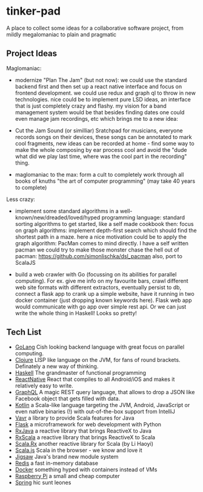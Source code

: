 # tinker-pad
A place to collect some ideas for a collaborative software project, from mildly megalomaniac to plain and pragmatic

## Project Ideas
Maglomaniac:

- modernize "Plan The Jam" (but not now): we could use the standard backend first and then set up
a react native interface and focus on frontend development. we could use redux and graph ql to throw
in new technologies. nice could be to implement pure LSD ideas, an interface that is just completely crazy
and flashy. my vision for a band management system would be that besides finding dates one could even manage
jam recordings, etc which brings me to a new idea:

- Cut the Jam Sound (or similliar)
Sratchpad for musicians, everyone records songs on their devices, these songs can be annotated to mark cool fragments,
new ideas can be recorded at home - find some way to make the whole composing by ear process cool and avoid
the "dude what did we play last time, where was the cool part in the recording" thing.

- maglomaniac to the max: form a cult to completely work through all books of knuths "the art of computer programming"
(may take 40 years to complete)

Less crazy:

- implement some standard algorithms in a well-known/new/dreaded/loved/hyped programming language:
standard sorting algorithms to get started, like a self made cookbook then:
focus on graph algorithms: implement depth-first search which should find the shortest path in a maze.
here a nice motivation could be to apply the graph algorithm: PacMan comes to mind directly. I have a self written pacman
we could try to make those monster chase the hell out of pacman: https://github.com/simonlischka/dsl_pacman
also, port to ScalaJS

- build a web crawler with Go (focussing on its abilities for parallel computing). For ex. give me info on my favourite bars,
crawl different web site formats with different extractors, eventually persist to db, connect a flask app to crank up a simple
website, have it running in two docker container (just dropping known keywords here). Flask web app would communicate
with go app over simple rest api.
Or we can just write the whole thing in Haskell! Looks so pretty!

## Tech List
- [GoLang](https://golang.org/) Cish looking backend language with great focus on parallel computing.
- [Clojure](https://clojure.org/) LISP like language on the JVM, for fans of round brackets. Definately a new way of thinking.
- [Haskell](https://www.haskell.org/) The grandmaster of functional programming
- [ReactNative](http://facebook.github.io/react-native/) React that compiles to all Android/iOS and makes it relatively easy to write.
- [GraphQL](http://graphql.org/learn/) A magic REST query language, that allows to drop a JSON like Facebook object that gets filled with data.
- [Kotlin](https://kotlinlang.org/ "woohoo!") a Scala-like language targeting the JVM, Android, JavaScript or even native binaries (!) with out-of-the-box support from IntelliJ
- [Vavr](http://www.vavr.io/) a library to provide Scala features for Java
- [Flask](http://flask.pocoo.org/) a microframework for web development with Python
- [RxJava](https://github.com/ReactiveX/RxJava) a reactive library that brings ReactiveX to Java
- [RxScala](http://reactivex.io/rxscala/) a reactive library that brings ReactiveX to Scala
- [Scala.Rx](https://github.com/lihaoyi/scala.rx) another reactive library for Scala (by Li Haoyi)
- [Scala.js](https://www.scala-js.org/) Scala in the browser - we know and love it
- [Jigsaw](http://openjdk.java.net/projects/jigsaw/) Java's brand new module system
- [Redis](https://redis.io/) a fast in-memory database
- [Docker](https://www.docker.com/) something hyped with containers instead of VMs
- [Raspberry Pi](https://www.raspberrypi.org/) a small and cheap computer
- [Spring](https://spring.io/) hic sunt leones
